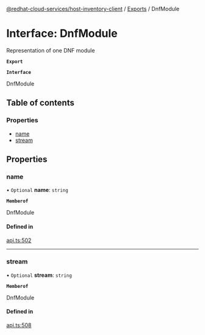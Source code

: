 [@redhat-cloud-services/host-inventory-client](../README.md) / [Exports](../modules.md) / DnfModule

# Interface: DnfModule

Representation of one DNF module

**`Export`**

**`Interface`**

DnfModule

## Table of contents

### Properties

- [name](DnfModule.md#name)
- [stream](DnfModule.md#stream)

## Properties

### name

• `Optional` **name**: `string`

**`Memberof`**

DnfModule

#### Defined in

[api.ts:502](https://github.com/RedHatInsights/javascript-clients/blob/master/packages/host-inventory/api.ts#L502)

___

### stream

• `Optional` **stream**: `string`

**`Memberof`**

DnfModule

#### Defined in

[api.ts:508](https://github.com/RedHatInsights/javascript-clients/blob/master/packages/host-inventory/api.ts#L508)
